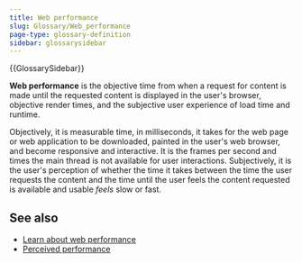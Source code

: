 ```yaml
---
title: Web performance
slug: Glossary/Web_performance
page-type: glossary-definition
sidebar: glossarysidebar
---
```


{{GlossarySidebar}}

**Web performance** is the objective time from when a request for content is made until the requested content is displayed in the user's browser, objective render times, and the subjective user experience of load time and runtime.

Objectively, it is measurable time, in milliseconds, it takes for the web page or web application to be downloaded, painted in the user's web browser, and become responsive and interactive. It is the frames per second and times the main thread is not available for user interactions. Subjectively, it is the user's perception of whether the time it takes between the time the user requests the content and the time until the user feels the content requested is available and usable _feels_ slow or fast.

## See also

- [Learn about web performance](/en-US/docs/Learn/Performance)
- [Perceived performance](/en-US/docs/Glossary/Perceived_performance)
